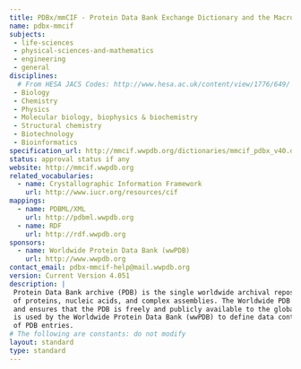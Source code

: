 ```yaml
---
title: PDBx/mmCIF - Protein Data Bank Exchange Dictionary and the Macromolecular Crystallographic Information Framework 
name: pdbx-mmcif
subjects:
 - life-sciences
 - physical-sciences-and-mathematics
 - engineering
 - general
disciplines:
  # From HESA JACS Codes: http://www.hesa.ac.uk/content/view/1776/649/
 - Biology
 - Chemistry
 - Physics
 - Molecular biology, biophysics & biochemistry
 - Structural chemistry
 - Biotechnology
 - Bioinformatics
specification_url: http://mmcif.wwpdb.org/dictionaries/mmcif_pdbx_v40.dic/Index/
status: approval status if any
website: http://mmcif.wwpdb.org
related_vocabularies:
  - name: Crystallographic Information Framework
    url: http://www.iucr.org/resources/cif
mappings:
  - name: PDBML/XML 
    url: http://pdbml.wwpdb.org
  - name: RDF
    url: http://rdf.wwpdb.org
sponsors: 
  - name: Worldwide Protein Data Bank (wwPDB)
    url: http://www.wwpdb.org
contact_email: pdbx-mmcif-help@mail.wwpdb.org
version: Current Version 4.051
description: |
 Protein Data Bank archive (PDB) is the single worldwide archival repository of information about the 3D structures 
 of proteins, nucleic acids, and complex assemblies. The Worldwide PDB (wwPDB) organization manages the PDB archive 
 and ensures that the PDB is freely and publicly available to the global community. The PDB Exchange Dictionary
 is used by the Worldwide Protein Data Bank (wwPDB) to define data content for depositon, annotation and archiving 
 of PDB entries.  
# The following are constants: do not modify
layout: standard
type: standard
---
```

